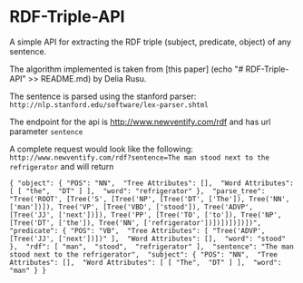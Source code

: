 # RDF-Triple-API

A simple API for extracting the RDF triple (subject, predicate, object) of any sentence.

The algorithm implemented is taken from [this paper] (echo "# RDF-Triple-API" >> README.md) by Delia Rusu.

The sentence is parsed using the stanford parser: `http://nlp.stanford.edu/software/lex-parser.shtml`

The endpoint for the api is http://www.newventify.com/rdf and has url parameter `sentence`

A complete request would look like the following: `http://www.newventify.com/rdf?sentence=The man stood next to the refrigerator` and will return

`
{
  "object": {
    "POS": "NN", 
    "Tree Attributes": [], 
    "Word Attributes": [
      [
        "the", 
        "DT"
      ]
    ], 
    "word": "refrigerator"
  }, 
  "parse_tree": "Tree('ROOT', [Tree('S', [Tree('NP', [Tree('DT', ['The']), Tree('NN', ['man'])]), Tree('VP', [Tree('VBD', ['stood']), Tree('ADVP', [Tree('JJ', ['next'])]), Tree('PP', [Tree('TO', ['to']), Tree('NP', [Tree('DT', ['the']), Tree('NN', ['refrigerator'])])])])])])", 
  "predicate": {
    "POS": "VB", 
    "Tree Attributes": [
      "Tree('ADVP', [Tree('JJ', ['next'])])"
    ], 
    "Word Attributes": [], 
    "word": "stood"
  }, 
  "rdf": [
    "man", 
    "stood", 
    "refrigerator"
  ], 
  "sentence": "The man stood next to the refrigerator", 
  "subject": {
    "POS": "NN", 
    "Tree Attributes": [], 
    "Word Attributes": [
      [
        "The", 
        "DT"
      ]
    ], 
    "word": "man"
  }
}
`
